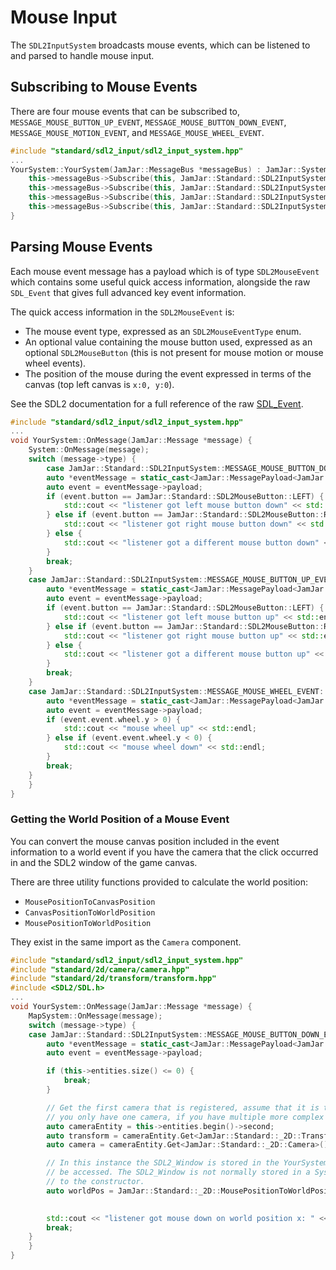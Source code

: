 # Mouse Input

The `SDL2InputSystem` broadcasts mouse events, which can be listened to and parsed to handle mouse input.

## Subscribing to Mouse Events

There are four mouse events that can be subscribed to, `MESSAGE_MOUSE_BUTTON_UP_EVENT`,
`MESSAGE_MOUSE_BUTTON_DOWN_EVENT`, `MESSAGE_MOUSE_MOTION_EVENT`, and `MESSAGE_MOUSE_WHEEL_EVENT`.

```c++
#include "standard/sdl2_input/sdl2_input_system.hpp"
...
YourSystem::YourSystem(JamJar::MessageBus *messageBus) : JamJar::System(messageBus) {
    this->messageBus->Subscribe(this, JamJar::Standard::SDL2InputSystem::MESSAGE_MOUSE_BUTTON_UP_EVENT);
    this->messageBus->Subscribe(this, JamJar::Standard::SDL2InputSystem::MESSAGE_MOUSE_BUTTON_DOWN_EVENT);
    this->messageBus->Subscribe(this, JamJar::Standard::SDL2InputSystem::MESSAGE_MOUSE_MOTION_EVENT);
    this->messageBus->Subscribe(this, JamJar::Standard::SDL2InputSystem::MESSAGE_MOUSE_WHEEL_EVENT);
}
```

## Parsing Mouse Events

Each mouse event message has a payload which is of type `SDL2MouseEvent` which contains some useful quick access
information, alongside the raw `SDL_Event` that gives full advanced key event information.

The quick access information in the `SDL2MouseEvent` is:

- The mouse event type, expressed as an `SDL2MouseEventType` enum.
- An optional value containing the mouse button used, expressed as an optional `SDL2MouseButton` (this is not present
for mouse motion or mouse wheel events).
- The position of the mouse during the event expressed in terms of the canvas (top left canvas is `x:0, y:0`).

See the SDL2 documentation for a full reference of the raw [SDL_Event](https://wiki.libsdl.org/SDL_Event).

```c++
#include "standard/sdl2_input/sdl2_input_system.hpp"
...
void YourSystem::OnMessage(JamJar::Message *message) {
    System::OnMessage(message);
    switch (message->type) {
        case JamJar::Standard::SDL2InputSystem::MESSAGE_MOUSE_BUTTON_DOWN_EVENT: {
        auto *eventMessage = static_cast<JamJar::MessagePayload<JamJar::Standard::SDL2MouseEvent> *>(message);
        auto event = eventMessage->payload;
        if (event.button == JamJar::Standard::SDL2MouseButton::LEFT) {
            std::cout << "listener got left mouse button down" << std::endl;
        } else if (event.button == JamJar::Standard::SDL2MouseButton::RIGHT) {
            std::cout << "listener got right mouse button down" << std::endl;
        } else {
            std::cout << "listener got a different mouse button down" << std::endl;
        }
        break;
    }
    case JamJar::Standard::SDL2InputSystem::MESSAGE_MOUSE_BUTTON_UP_EVENT: {
        auto *eventMessage = static_cast<JamJar::MessagePayload<JamJar::Standard::SDL2MouseEvent> *>(message);
        auto event = eventMessage->payload;
        if (event.button == JamJar::Standard::SDL2MouseButton::LEFT) {
            std::cout << "listener got left mouse button up" << std::endl;
        } else if (event.button == JamJar::Standard::SDL2MouseButton::RIGHT) {
            std::cout << "listener got right mouse button up" << std::endl;
        } else {
            std::cout << "listener got a different mouse button up" << std::endl;
        }
        break;
    }
    case JamJar::Standard::SDL2InputSystem::MESSAGE_MOUSE_WHEEL_EVENT: {
        auto *eventMessage = static_cast<JamJar::MessagePayload<JamJar::Standard::SDL2MouseEvent> *>(message);
        auto event = eventMessage->payload;
        if (event.event.wheel.y > 0) {
            std::cout << "mouse wheel up" << std::endl;
        } else if (event.event.wheel.y < 0) {
            std::cout << "mouse wheel down" << std::endl;
        }
        break;
    }
    }
}
```

### Getting the World Position of a Mouse Event

You can convert the mouse canvas position included in the event information to a world event if you have the camera
that the click occurred in and the SDL2 window of the game canvas.

There are three utility functions provided to calculate the world position:

- `MousePositionToCanvasPosition`
- `CanvasPositionToWorldPosition`
- `MousePositionToWorldPosition`

They exist in the same import as the `Camera` component.

```c++
#include "standard/sdl2_input/sdl2_input_system.hpp"
#include "standard/2d/camera/camera.hpp"
#include "standard/2d/transform/transform.hpp"
#include <SDL2/SDL.h>
...
void YourSystem::OnMessage(JamJar::Message *message) {
    MapSystem::OnMessage(message);
    switch (message->type) {
    case JamJar::Standard::SDL2InputSystem::MESSAGE_MOUSE_BUTTON_DOWN_EVENT: {
        auto *eventMessage = static_cast<JamJar::MessagePayload<JamJar::Standard::SDL2MouseEvent> *>(message);
        auto event = eventMessage->payload;

        if (this->entities.size() <= 0) {
            break;
        }

        // Get the first camera that is registered, assume that it is the one that is clicked (this holds true if
        // you only have one camera, if you have multiple more complex logic is required)
        auto cameraEntity = this->entities.begin()->second;
        auto transform = cameraEntity.Get<JamJar::Standard::_2D::Transform>();
        auto camera = cameraEntity.Get<JamJar::Standard::_2D::Camera>();

        // In this instance the SDL2_Window is stored in the YourSystem object as a member variable, allowing it to
        // be accessed. The SDL2_Window is not normally stored in a System and this needs to be set up by providing it
        // to the constructor.
        auto worldPos = JamJar::Standard::_2D::MousePositionToWorldPosition(event.position, transform->position, camera,
                                                                            this->window);

        std::cout << "listener got mouse down on world position x: " << worldPos.x << ", y:" << worldPos.y << std::endl;
        break;
    }
    }
}
```
